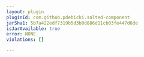 ```yaml
---
layout: plugin
pluginId: com.github.pdebicki.salted-component
jarSha1: 5b7a422edf7319b5d3b0d886d11cb03fe447d6de
isJarAvailable: true
error: NONE
violations: []

---
```

